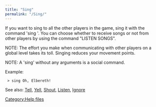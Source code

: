 ```yaml
---
title: "Sing"
permalink: "/Sing/"
---
```


If you want to sing to all the other players in the game, sing it with
the command 'sing <argument>'. You can choose whether to receive songs
or not from other players by using the command "LISTEN SONGS".

NOTE: The effort you make when communicating with other players on a
global level takes its toll. Singing reduces your movement points.

NOTE: A 'sing' without any arguments is a social command.

Example:

` > sing Oh, Elbereth!`

See also: [Tell](Tell "wikilink"), [Yell](Yell "wikilink"),
[Shout](Shout "wikilink"), [Listen](Listen "wikilink"),
[Ignore](Ignore "wikilink")

[Category:Help files](Category:Help_files "wikilink")